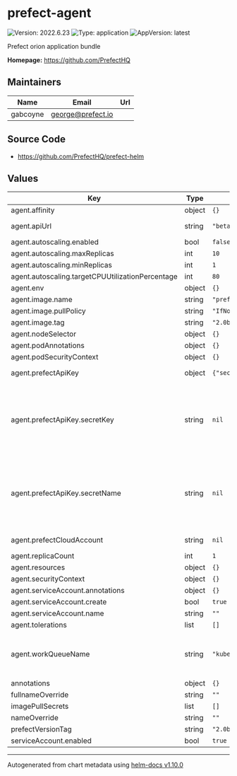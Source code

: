 # prefect-agent

![Version: 2022.6.23](https://img.shields.io/badge/Version-2022.6.23-informational?style=flat-square) ![Type: application](https://img.shields.io/badge/Type-application-informational?style=flat-square) ![AppVersion: latest](https://img.shields.io/badge/AppVersion-latest-informational?style=flat-square)

Prefect orion application bundle

**Homepage:** <https://github.com/PrefectHQ>

## Maintainers

| Name | Email | Url |
| ---- | ------ | --- |
| gabcoyne | <george@prefect.io> |  |

## Source Code

* <https://github.com/PrefectHQ/prefect-helm>

## Values

| Key | Type | Default | Description |
|-----|------|---------|-------------|
| agent.affinity | object | `{}` |  |
| agent.apiUrl | string | `"beta.prefect.io"` | URL for Prefect API |
| agent.autoscaling.enabled | bool | `false` |  |
| agent.autoscaling.maxReplicas | int | `10` |  |
| agent.autoscaling.minReplicas | int | `1` |  |
| agent.autoscaling.targetCPUUtilizationPercentage | int | `80` |  |
| agent.env | object | `{}` |  |
| agent.image.name | string | `"prefecthq/prefect"` |  |
| agent.image.pullPolicy | string | `"IfNotPresent"` |  |
| agent.image.tag | string | `"2.0b7-python3.8"` |  |
| agent.nodeSelector | object | `{}` |  |
| agent.podAnnotations | object | `{}` |  |
| agent.podSecurityContext | object | `{}` |  |
| agent.prefectApiKey | object | `{"secretKey":null,"secretName":null}` | Prefect cloud API key |
| agent.prefectApiKey.secretKey | string | `nil` | Name of secret key rcontaining the Prefect Cloud API key equired if existingSecret set |
| agent.prefectApiKey.secretName | string | `nil` | Name of secret containing the prefect API key, required if existingSecret set. |
| agent.prefectCloudAccount | string | `nil` | Prefect account ID |
| agent.replicaCount | int | `1` |  |
| agent.resources | object | `{}` |  |
| agent.securityContext | object | `{}` |  |
| agent.serviceAccount.annotations | object | `{}` |  |
| agent.serviceAccount.create | bool | `true` |  |
| agent.serviceAccount.name | string | `""` |  |
| agent.tolerations | list | `[]` |  |
| agent.workQueueName | string | `"kubernetes"` | Name of the prefect cloud workque to subscribe your agent to |
| annotations | object | `{}` |  |
| fullnameOverride | string | `""` |  |
| imagePullSecrets | list | `[]` |  |
| nameOverride | string | `""` |  |
| prefectVersionTag | string | `"2.0b7-python3.8"` |  |
| serviceAccount.enabled | bool | `true` |  |

----------------------------------------------
Autogenerated from chart metadata using [helm-docs v1.10.0](https://github.com/norwoodj/helm-docs/releases/v1.10.0)
